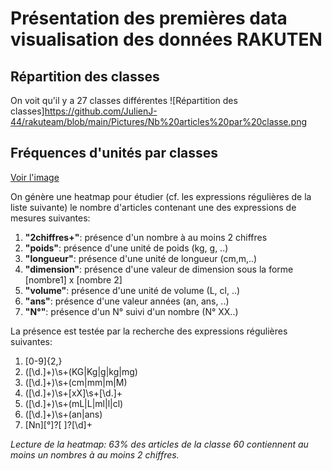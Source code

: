# Présentation des premières data visualisation des données RAKUTEN

## Répartition des classes
On voit qu'il y a 27 classes différentes
![Répartition des classes]https://github.com/JulienJ-44/rakuteam/blob/main/Pictures/Nb%20articles%20par%20classe.png

## Fréquences d'unités par classes
[Voir l'image](https://github.com/JulienJ-44/rakuteam/blob/main/Pictures/Frequence_unites_par_classe.png)

On génère une heatmap pour étudier (cf. les expressions régulières de la liste suivante) le nombre d'articles contenant une des expressions de mesures suivantes:
1. **"2chiffres+"**: présence d'un nombre à au moins 2 chiffres
1. **"poids"**: présence d'une unité de poids (kg, g, ..)
1. **"longueur"**: présence d'une unité de longueur (cm,m,..)
1. **"dimension"**: présence d'une valeur de dimension sous la forme [nombre1] x [nombre 2]
1. **"volume"**: présence d'une unité de volume (L, cl, ..)
1. **"ans"**: présence d'une valeur années (an, ans, ..)
1. **"N°"**: présence d'un N° suivi d'un nombre (N° XX..)

La présence est testée par la recherche des expressions régulières suivantes:
1. [0-9]{2,}
1. ([\d.]+)\s+(KG|Kg|g|kg|mg)
1. ([\d.]+)\s+(cm|mm|m|M)
1. ([\d.]+)\s+[xX]\s+[\d.]+
1. ([\d.]+)\s+(mL|L|ml|l|cl)
1. ([\d.]+)\s+(an|ans)
1. [Nn][°]?[ ]?[\d]+

*Lecture de la heatmap: 63% des articles de la classe 60 contiennent au moins un nombres à au moins 2 chiffres.*
